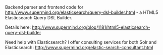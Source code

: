 Backend parser and frontend code for http://www.supermind.org/elasticsearch/query-dsl-builder.html - a HTML5 Elasticsearch Query DSL Builder.

Details here: http://www.supermind.org/blog/1181/html5-elasticsearch-query-dsl-builder

Need help with Elasticsearch? I offer consulting services for both Solr and Elasticsearch: http://www.supermind.org/elastic-search-consultant.html

